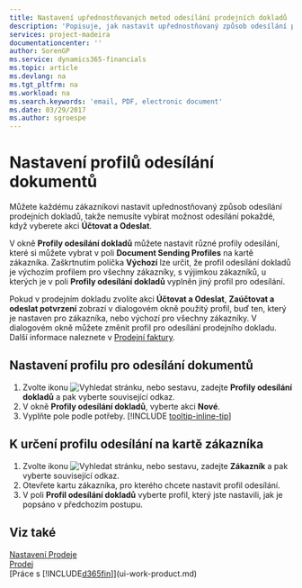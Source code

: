 ```yaml
---
title: Nastavení upřednostňovaných metod odesílání prodejních dokladů | Microsoft Docs
description: 'Popisuje, jak nastavit upřednostňovaný způsob odesílání prodejních dokladů jednotlivých zákazníků, například e-mail, PDF, elektronický dokument atd.'
services: project-madeira
documentationcenter: ''
author: SorenGP
ms.service: dynamics365-financials
ms.topic: article
ms.devlang: na
ms.tgt_pltfrm: na
ms.workload: na
ms.search.keywords: 'email, PDF, electronic document'
ms.date: 03/29/2017
ms.author: sgroespe
---
```

# <a name="set-up-document-sending-profiles"></a>Nastavení profilů odesílání dokumentů
Můžete každému zákazníkovi nastavit upřednostňovaný způsob odesílání prodejních dokladů, takže nemusíte vybírat možnost odesílání pokaždé, když vyberete akci **Účtovat a Odeslat**.

V okně **Profily odesílání dokladů** můžete nastavit různé profily odesílání, které si můžete vybrat v poli **Document Sending Profiles** na kartě zákazníka. Zaškrtnutím políčka **Výchozí** lze určit, že profil odesílání dokladů je výchozím profilem pro všechny zákazníky, s výjimkou zákazníků, u kterých je v poli **Profily odesílání dokladů** vyplněn jiný profil pro odesílání.

Pokud v prodejním dokladu zvolíte akci **Účtovat a Odeslat**, **Zaúčtovat a odeslat potvrzení** zobrazí v dialogovém okně použitý profil, buď ten, který je nastaven pro zákazníka, nebo výchozí pro všechny zákazníky. V dialogovém okně můžete změnit profil pro odesílání prodejního dokladu. Další informace naleznete v [Prodejní faktury](sales-how-invoice-sales.md).

## <a name="to-set-up-a-document-sending-profile"></a>Nastavení profilu pro odesílání dokumentů
1. Zvolte ikonu ![Vyhledat stránku, nebo sestavu](media/ui-search/search_small.png "ikona vyhledat stránku, nebo sestavu"), zadejte **Profily odesílání dokladů** a pak vyberte související odkaz.
2. V okně **Profily odesílání dokladů**, vyberte akci **Nové**.
3. Vyplňte pole podle potřeby. [!INCLUDE [tooltip-inline-tip](includes/tooltip-inline-tip_md.md)]

## <a name="to-specify-a-sending-profile-on-a-customer-card"></a>K určení profilu odesílání na kartě zákazníka
1. Zvolte ikonu ![Vyhledat stránku, nebo sestavu](media/ui-search/search_small.png "ikona vyhledat stránku, nebo sestavu"), zadejte **Zákazník** a pak vyberte související odkaz.
2. Otevřete kartu zákazníka, pro kterého chcete nastavit profil odesílání.
3. V poli **Profil odesílání dokladů** vyberte profil, který jste nastavili, jak je popsáno v předchozím postupu.

## <a name="see-also"></a>Viz také
[Nastavení Prodeje](sales-setup-sales.md)  
[Prodej](sales-manage-sales.md)  
[Práce s [!INCLUDE[d365fin](includes/d365fin_md.md)]](ui-work-product.md)
